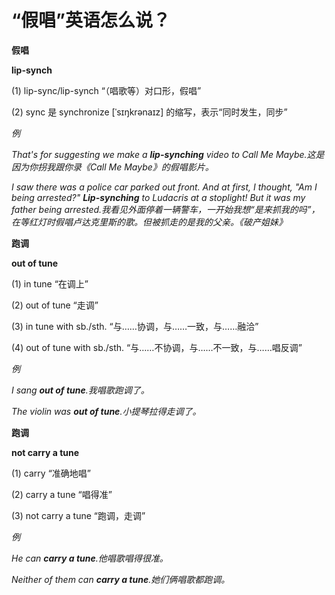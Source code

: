 # “假唱”英语怎么说？

**假唱**

**lip-synch**

(1) lip-sync/lip-synch “（唱歌等）对口形，假唱”

(2) sync 是 synchronize [ˈsɪŋkrənaɪz] 的缩写，表示“同时发生，同步”

_例_

_That's for suggesting we make a **lip-synching** video to Call Me Maybe.这是因为你拐我跟你录《Call Me Maybe》的假唱影片。_

_I saw there was a police car parked out front. And at first, I thought, "Am I being arrested?" **Lip-synching** to Ludacris at a stoplight! But it was my father being arrested.我看见外面停着一辆警车，一开始我想“是来抓我的吗”，在等红灯时假唱卢达克里斯的歌。但被抓走的是我的父亲。《破产姐妹》_

**跑调**

**out of tune**

(1) in tune “在调上”

(2) out of tune “走调”

(3) in tune with sb./sth. “与……协调，与……一致，与……融洽”

(4) out of tune with sb./sth. “与……不协调，与……不一致，与……唱反调”

_例_

_I sang **out of tune**.我唱歌跑调了。_

_The violin was **out of tune**.小提琴拉得走调了。_

**跑调**

**not carry a tune**

(1) carry “准确地唱”

(2) carry a tune “唱得准”

(3) not carry a tune “跑调，走调”

_例_

_He can **carry a tune**.他唱歌唱得很准。_

_Neither of them can **carry a tune**.她们俩唱歌都跑调。_
